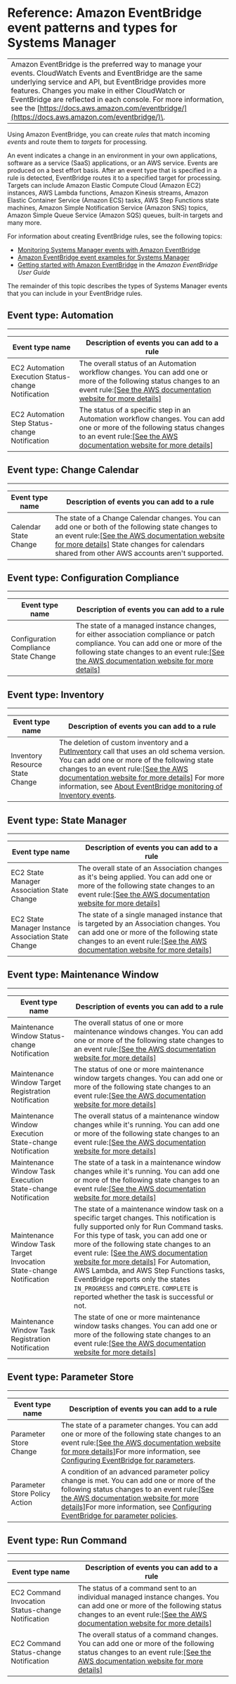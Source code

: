 # Reference: Amazon EventBridge event patterns and types for Systems Manager<a name="reference-eventbridge-events"></a>


|  | 
| --- |
| Amazon EventBridge is the preferred way to manage your events\. CloudWatch Events and EventBridge are the same underlying service and API, but EventBridge provides more features\. Changes you make in either CloudWatch or EventBridge are reflected in each console\. For more information, see the [https://docs.aws.amazon.com/eventbridge/](https://docs.aws.amazon.com/eventbridge/)\. | 

Using Amazon EventBridge, you can create *rules* that match incoming *events* and route them to *targets* for processing\. 

An event indicates a change in an environment in your own applications, software as a service \(SaaS\) applications, or an AWS service\. Events are produced on a best effort basis\. After an event type that is specified in a rule is detected, EventBridge routes it to a specified target for processing\. Targets can include Amazon Elastic Compute Cloud \(Amazon EC2\) instances, AWS Lambda functions, Amazon Kinesis streams, Amazon Elastic Container Service \(Amazon ECS\) tasks, AWS Step Functions state machines, Amazon Simple Notification Service \(Amazon SNS\) topics, Amazon Simple Queue Service \(Amazon SQS\) queues, built\-in targets and many more\.

For information about creating EventBridge rules, see the following topics:
+ [Monitoring Systems Manager events with Amazon EventBridge](monitoring-eventbridge-events.md)
+ [Amazon EventBridge event examples for Systems Manager](monitoring-systems-manager-event-examples.md)
+ [Getting started with Amazon EventBridge](https://docs.aws.amazon.com/eventbridge/latest/userguide/eb-get-started.html) in the *Amazon EventBridge User Guide*

The remainder of this topic describes the types of Systems Manager events that you can include in your EventBridge rules\.

 

## Event type: Automation<a name="event-type-automation"></a>


****  

| Event type name  | Description of events you can add to a rule | 
| --- | --- | 
| EC2 Automation Execution Status\-change Notification | The overall status of an Automation workflow changes\. You can add one or more of the following status changes to an event rule:[\[See the AWS documentation website for more details\]](http://docs.aws.amazon.com/systems-manager/latest/userguide/reference-eventbridge-events.html) | 
| EC2 Automation Step Status\-change Notification | The status of a specific step in an Automation workflow changes\. You can add one or more of the following status changes to an event rule:[\[See the AWS documentation website for more details\]](http://docs.aws.amazon.com/systems-manager/latest/userguide/reference-eventbridge-events.html) | 

## Event type: Change Calendar<a name="event-type-change-calendar"></a>


****  

| Event type name | Description of events you can add to a rule | 
| --- | --- | 
| Calendar State Change | The state of a Change Calendar changes\. You can add one or both of the following state changes to an event rule:[\[See the AWS documentation website for more details\]](http://docs.aws.amazon.com/systems-manager/latest/userguide/reference-eventbridge-events.html) State changes for calendars shared from other AWS accounts aren't supported\.  | 

## Event type: Configuration Compliance<a name="event-type-configuration-compliance"></a>


****  

| Event type name | Description of events you can add to a rule | 
| --- | --- | 
| Configuration Compliance State Change | The state of a managed instance changes, for either association compliance or patch compliance\. You can add one or more of the following state changes to an event rule:[\[See the AWS documentation website for more details\]](http://docs.aws.amazon.com/systems-manager/latest/userguide/reference-eventbridge-events.html) | 

## Event type: Inventory<a name="event-type-inventory"></a>


****  

| Event type name | Description of events you can add to a rule | 
| --- | --- | 
| Inventory Resource State Change | The deletion of custom inventory and a [PutInventory](https://docs.aws.amazon.com/systems-manager/latest/APIReference/API_PutInventory.html) call that uses an old schema version\. You can add one or more of the following state changes to an event rule:[\[See the AWS documentation website for more details\]](http://docs.aws.amazon.com/systems-manager/latest/userguide/reference-eventbridge-events.html) For more information, see [About EventBridge monitoring of Inventory events](systems-manager-inventory-setting-up-eventbridge.md)\.  | 

## Event type: State Manager<a name="event-type-state-manager"></a>


****  

| Event type name | Description of events you can add to a rule | 
| --- | --- | 
| EC2 State Manager Association State Change | The overall state of an Association changes as it's being applied\. You can add one or more of the following state changes to an event rule:[\[See the AWS documentation website for more details\]](http://docs.aws.amazon.com/systems-manager/latest/userguide/reference-eventbridge-events.html) | 
| EC2 State Manager Instance Association State Change | The state of a single managed instance that is targeted by an Association changes\. You can add one or more of the following state changes to an event rule:[\[See the AWS documentation website for more details\]](http://docs.aws.amazon.com/systems-manager/latest/userguide/reference-eventbridge-events.html) | 

## Event type: Maintenance Window<a name="event-type-maintenance-window"></a>


****  

| Event type name | Description of events you can add to a rule | 
| --- | --- | 
| Maintenance Window Status\-change Notification | The overall status of one or more maintenance windows changes\. You can add one or more of the following state changes to an event rule:[\[See the AWS documentation website for more details\]](http://docs.aws.amazon.com/systems-manager/latest/userguide/reference-eventbridge-events.html) | 
| Maintenance Window Target Registration Notification | The status of one or more maintenance window targets changes\. You can add one or more of the following state changes to an event rule:[\[See the AWS documentation website for more details\]](http://docs.aws.amazon.com/systems-manager/latest/userguide/reference-eventbridge-events.html) | 
| Maintenance Window Execution State\-change Notification | The overall status of a maintenance window changes while it's running\. You can add one or more of the following state changes to an event rule:[\[See the AWS documentation website for more details\]](http://docs.aws.amazon.com/systems-manager/latest/userguide/reference-eventbridge-events.html) | 
| Maintenance Window Task Execution State\-change Notification | The state of a task in a maintenance window changes while it's running\. You can add one or more of the following state changes to an event rule:[\[See the AWS documentation website for more details\]](http://docs.aws.amazon.com/systems-manager/latest/userguide/reference-eventbridge-events.html) | 
| Maintenance Window Task Target Invocation State\-change Notification |  The state of a maintenance window task on a specific target changes\. This notification is fully supported only for Run Command tasks\. For this type of task, you can add one or more of the following state changes to an event rule: [\[See the AWS documentation website for more details\]](http://docs.aws.amazon.com/systems-manager/latest/userguide/reference-eventbridge-events.html) For Automation, AWS Lambda, and AWS Step Functions tasks, EventBridge reports only the states `IN_PROGRESS` and `COMPLETE`\. `COMPLETE` is reported whether the task is successful or not\.  | 
| Maintenance Window Task Registration Notification | The state of one or more maintenance window tasks changes\. You can add one or more of the following state changes to an event rule:[\[See the AWS documentation website for more details\]](http://docs.aws.amazon.com/systems-manager/latest/userguide/reference-eventbridge-events.html) | 

## Event type: Parameter Store<a name="event-type-parameter-store"></a>


****  

| Event type name | Description of events you can add to a rule | 
| --- | --- | 
| Parameter Store Change | The state of a parameter changes\. You can add one or more of the following state changes to an event rule:[\[See the AWS documentation website for more details\]](http://docs.aws.amazon.com/systems-manager/latest/userguide/reference-eventbridge-events.html)For more information, see [Configuring EventBridge for parameters](sysman-paramstore-cwe.md#cwe-parameter-changes)\. | 
| Parameter Store Policy Action | A condition of an advanced parameter policy change is met\. You can add one or more of the following status changes to an event rule:[\[See the AWS documentation website for more details\]](http://docs.aws.amazon.com/systems-manager/latest/userguide/reference-eventbridge-events.html)For more information, see [Configuring EventBridge for parameter policies](sysman-paramstore-cwe.md#cwe-parameter-policy-status)\. | 

## Event type: Run Command<a name="event-type-run-command"></a>


****  

| Event type name | Description of events you can add to a rule | 
| --- | --- | 
| EC2 Command Invocation Status\-change Notification | The status of a command sent to an individual managed instance changes\. You can add one or more of the following status changes to an event rule:[\[See the AWS documentation website for more details\]](http://docs.aws.amazon.com/systems-manager/latest/userguide/reference-eventbridge-events.html) | 
| EC2 Command Status\-change Notification  | The overall status of a command changes\. You can add one or more of the following status changes to an event rule:[\[See the AWS documentation website for more details\]](http://docs.aws.amazon.com/systems-manager/latest/userguide/reference-eventbridge-events.html) | 